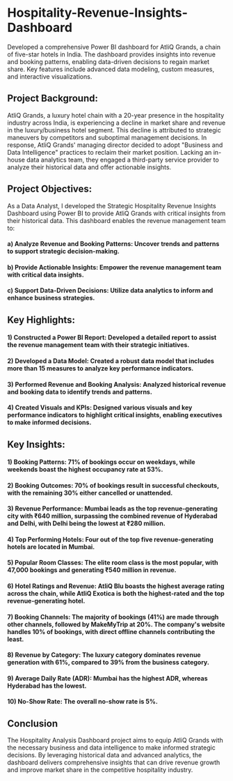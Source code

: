 # Hospitality-Revenue-Insights-Dashboard
Developed a comprehensive Power BI dashboard for AtliQ Grands, a chain of five-star hotels in India. The dashboard provides insights into revenue and booking patterns, enabling data-driven decisions to regain market share. Key features include advanced data modeling, custom measures, and interactive visualizations.

## Project Background:
AtliQ Grands, a luxury hotel chain with a 20-year presence in the hospitality industry across India, is experiencing a decline in market share and revenue in the luxury/business hotel segment. This decline is attributed to strategic maneuvers by competitors and suboptimal management decisions. In response, AtliQ Grands' managing director decided to adopt "Business and Data Intelligence" practices to reclaim their market position. Lacking an in-house data analytics team, they engaged a third-party service provider to analyze their historical data and offer actionable insights.

## Project Objectives:
As a Data Analyst, I developed the Strategic Hospitality Revenue Insights Dashboard using Power BI to provide AtliQ Grands with critical insights from their historical data. This dashboard enables the revenue management team to:
#### a) Analyze Revenue and Booking Patterns: Uncover trends and patterns to support strategic decision-making.
#### b) Provide Actionable Insights: Empower the revenue management team with critical data insights.
#### c) Support Data-Driven Decisions: Utilize data analytics to inform and enhance business strategies.

## Key Highlights:
#### 1) Constructed a Power BI Report: Developed a detailed report to assist the revenue management team with their strategic initiatives.
#### 2) Developed a Data Model: Created a robust data model that includes more than 15 measures to analyze key performance indicators.
#### 3) Performed Revenue and Booking Analysis: Analyzed historical revenue and booking data to identify trends and patterns.
#### 4) Created Visuals and KPIs: Designed various visuals and key performance indicators to highlight critical insights, enabling executives to make informed decisions.

## Key Insights:
#### 1) Booking Patterns: 71% of bookings occur on weekdays, while weekends boast the highest occupancy rate at 53%.
#### 2) Booking Outcomes: 70% of bookings result in successful checkouts, with the remaining 30% either cancelled or unattended.
#### 3) Revenue Performance: Mumbai leads as the top revenue-generating city with ₹640 million, surpassing the combined revenue of Hyderabad and Delhi, with Delhi being the lowest at ₹280 million.
#### 4) Top Performing Hotels: Four out of the top five revenue-generating hotels are located in Mumbai.
#### 5) Popular Room Classes: The elite room class is the most popular, with 47,000 bookings and generating ₹540 million in revenue.
#### 6) Hotel Ratings and Revenue: AtliQ Blu boasts the highest average rating across the chain, while AtliQ Exotica is both the highest-rated and the top revenue-generating hotel.
#### 7) Booking Channels: The majority of bookings (41%) are made through other channels, followed by MakeMyTrip at 20%. The company's website handles 10% of bookings, with direct offline channels contributing the least.
#### 8) Revenue by Category: The luxury category dominates revenue generation with 61%, compared to 39% from the business category.
#### 9) Average Daily Rate (ADR): Mumbai has the highest ADR, whereas Hyderabad has the lowest.
#### 10) No-Show Rate: The overall no-show rate is 5%.

## Conclusion
The Hospitality Analysis Dashboard project aims to equip AtliQ Grands with the necessary business and data intelligence to make informed strategic decisions. By leveraging historical data and advanced analytics, the dashboard delivers comprehensive insights that can drive revenue growth and improve market share in the competitive hospitality industry.
